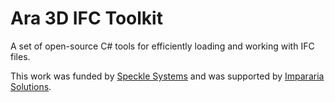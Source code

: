 # Ara 3D IFC Toolkit

A set of open-source C# tools for efficiently loading and working with IFC files.

This work was funded by [Speckle Systems](https://speckle.systems/) 
and was supported by [Impararia Solutions](https://www.impararia.com/). 
